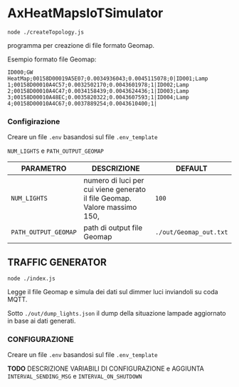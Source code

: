 # AxHeatMapsIoTSimulator

`node ./createTopology.js`

programma per creazione di file formato Geomap.

Esempio formato file Geomap:

`ID000;GW HeatMap;00158D00019A5E07;0.0034936043;0.0045115078;0|ID001;Lamp 1;00158D00010A4C57;0.0032502170;0.0043601978;1|ID002;Lamp 2;00158D00010A4C47;0.0034158439;0.0043624436;1|ID003;Lamp 3;00158D00010A48EC;0.0035820322;0.0043607593;1|ID004;Lamp 4;00158D00010A4C67;0.0037889254;0.0043610400;1|`

### Configirazione

Creare un file `.env` basandosi sul file `.env_template`

`NUM_LIGHTS` e `PATH_OUTPUT_GEOMAP`

| **PARAMETRO**      | **DESCRIZIONE**           | **DEFAULT**  |
| ------------- |-------------| -----|
| `NUM_LIGHTS`      | numero di luci per cui viene generato il file Geomap. Valore massimo 150, | `100` |
| `PATH_OUTPUT_GEOMAP`      | path di output file Geomap      |   `./out/Geomap_out.txt` |

## TRAFFIC GENERATOR

`node ./index.js`

Legge il file Geomap e simula dei dati sul dimmer luci inviandoli su coda MQTT.  

Sotto `./out/dump_lights.json` il dump della situazione lampade aggiornato in base ai dati generati.

### CONFIGURAZIONE

Creare un file `.env` basandosi sul file `.env_template`

**TODO** DESCRIZIONE VARIABILI DI CONFIGURAZIONE e AGGIUNTA `INTERVAL_SENDING_MSG` e `INTERVAL_ON_SHUTDOWN`